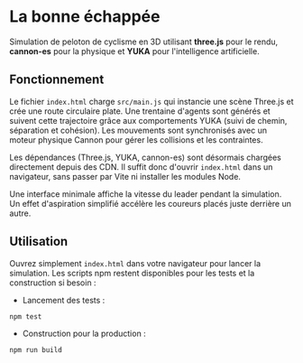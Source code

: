 # La bonne échappée

Simulation de peloton de cyclisme en 3D utilisant **three.js** pour le rendu, **cannon-es** pour la physique et **YUKA** pour l'intelligence artificielle.

## Fonctionnement

Le fichier `index.html` charge `src/main.js` qui instancie une scène Three.js et crée une route circulaire plate. Une trentaine d'agents sont générés et suivent cette trajectoire grâce aux comportements YUKA (suivi de chemin, séparation et cohésion). Les mouvements sont synchronisés avec un moteur physique Cannon pour gérer les collisions et les contraintes.

Les dépendances (Three.js, YUKA, cannon-es) sont désormais chargées directement depuis des CDN. Il suffit donc d'ouvrir `index.html` dans un navigateur, sans passer par Vite ni installer les modules Node.

Une interface minimale affiche la vitesse du leader pendant la simulation.
Un effet d'aspiration simplifié accélère les coureurs placés juste derrière un autre.

## Utilisation

Ouvrez simplement `index.html` dans votre navigateur pour lancer la simulation.
Les scripts npm restent disponibles pour les tests et la construction si
besoin :

- Lancement des tests :

```bash
npm test
```

- Construction pour la production :

```bash
npm run build
```

